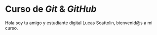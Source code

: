 # Curso de _Git_ & _GitHub_

Hola soy tu amigo y estudiante digital Lucas Scattolin, bienvenid@s a mi curso.